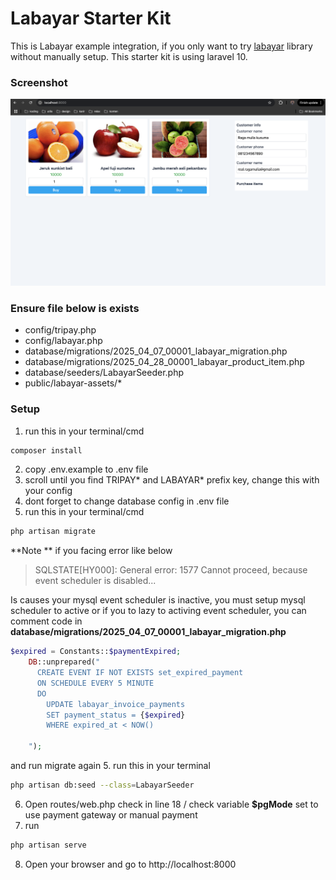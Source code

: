# Labayar Starter Kit

This is Labayar example integration, if you only want to try [labayar](https://github.com/masraga/labayar) library without manually setup. This starter kit is using laravel 10.

### Screenshot

![labayar](https://raw.githubusercontent.com/masraga/labayar-starter-kit/refs/heads/master/screenshot/labayar.png)

### Ensure file below is exists

-   config/tripay.php
-   config/labayar.php
-   database/migrations/2025_04_07_00001_labayar_migration.php
-   database/migrations/2025_04_28_00001_labayar_product_item.php
-   database/seeders/LabayarSeeder.php
-   public/labayar-assets/\*

### Setup

1. run this in your terminal/cmd

```sh
composer install
```

2. copy .env.example to .env file
3. scroll until you find TRIPAY* and LABAYAR* prefix key, change this with your config
4. dont forget to change database config in .env file
5. run this in your terminal/cmd

```sh
php artisan migrate
```

**Note ** if you facing error like below

> SQLSTATE[HY000]: General error: 1577 Cannot proceed, because event scheduler is disabled...

Is causes your mysql event scheduler is inactive, you must setup mysql scheduler to active or if you to lazy to activing event scheduler, you can comment code in **database/migrations/2025_04_07_00001_labayar_migration.php**

```php
$expired = Constants::$paymentExpired;
    DB::unprepared("
      CREATE EVENT IF NOT EXISTS set_expired_payment
      ON SCHEDULE EVERY 5 MINUTE
      DO
        UPDATE labayar_invoice_payments
        SET payment_status = {$expired}
        WHERE expired_at < NOW()

    ");
```

and run migrate again 5. run this in your terminal

```sh
php artisan db:seed --class=LabayarSeeder
```

6. Open routes/web.php check in line 18 / check variable **$pgMode** set to use payment gateway or manual payment
7. run

```sh
php artisan serve
```

8. Open your browser and go to http://localhost:8000
